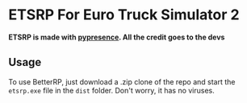 # ETSRP For Euro Truck Simulator 2

**ETSRP is made with [pypresence](https://github.com/qwertyquerty/pypresence). All the credit goes to the devs**

## Usage

To use BetterRP, just download a .zip clone of the repo and start the `etsrp.exe` file in the `dist` folder. Don't worry, it has no viruses.
